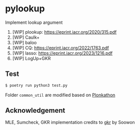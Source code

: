 # pylookup

Implement lookup argument
1. [WIP] plookup: https://eprint.iacr.org/2020/315.pdf
2. [WIP] Caulk+
3. [WIP] baloo
4. [WIP] CQ: https://eprint.iacr.org/2022/1763.pdf
5. [WIP] lasso: https://eprint.iacr.org/2023/1216.pdf
6. [WIP] LogUp+GKR

## Test

```bash
$ poetry run python3 test.py
```

Folder `common_util` are modified based on [Plonkathon](https://github.com/0xPARC/plonkathon)

## Acknowledgement
MLE, Sumcheck, GKR implementation credits to [gkr](https://github.com/jeong0982/gkr) by Soowon